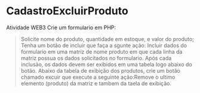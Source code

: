 # CadastroExcluirProduto
Atividade WEB3
Crie um formulario em PHP:
>Solicite nome do produto, quantidade em estoque, e valor do produto;
>Tenha um botão de incluir que faça a sgunte ação: Incluir dados do formulario em uma matriz de nome produto em que cada linha da matriz possua os dados solicitados no formulario.
>Após cada inclusão, os dados devem ser exibidos em uma tabela logo abaixo do botão.
>Abaixo da tabela de exibição dos produtos, crie um botão chamado excuir que execute a seguinte ação:Remove o ultimo elemento (produto) da matriz e tambem da taela de exibição. 




